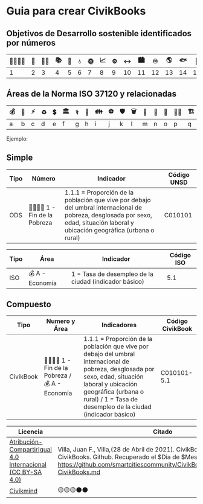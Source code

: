 # Guia para crear CivikBooks

## Objetivos de Desarrollo sostenible identificados por números

|:family_man_woman_girl_boy:|:stew:|:health_worker:|:books:|:busts_in_silhouette:|:droplet:|:sun_with_face:|:chart_with_upwards_trend:|:gear:|:left_right_arrow:|:cityscape:|:infinity:|:earth_americas:|:fish:|:deciduous_tree:|:dove:|:atom_symbol:|
|------------ | -------------|------------ |------------ | -------------|------------ |------------ | -------------|------------ |------------ | -------------|------------ |------------ | -------------|------------ |------------ | -------------|
|1|2|3|4|5|6|7|8|9|10|11|12|13|14|15|16|17|

## Áreas de la Norma ISO 37120 y relacionadas

|:moneybag:|:open_book:|:zap:|:recycle:|:heavy_dollar_sign:|:classical_building:|:medical_symbol:|:house_with_garden:|:family:	|:soccer:	|:shield:|:wastebasket:|:juggling_person:|:satellite:|:tram:|:farmer:|:building_construction:|:potable_water:|:non-potable_water:|
|------------ | -------------|------------ |------------ | -------------|------------ |------------ | -------------|------------ |------------ | -------------|------------ |------------ | -------------|------------ |------------ | ------------ |------------ | -------------|
|a|b|c|d|e|f|g|h|i|j|k|l|m|n|o|p|q|r|s|

Ejemplo:

## Simple

|Tipo|Número|Indicador|Código UNSD|
|------------ | -------------|------------ |------------ |
|ODS |:family_man_woman_girl_boy: 1 - Fin de la Pobreza|1.1.1 = Proporción de la población que vive por debajo del umbral internacional de pobreza, desglosada por sexo, edad, situación laboral y ubicación geográfica (urbana o rural)|C010101|

|Tipo|Área|Indicador|Código ISO|
|------------ | -------------|------------ |------------ |
|ISO |:moneybag: A - Economía|1 = Tasa de desempleo de la ciudad (indicador básico)|5.1|

## Compuesto

|Tipo|Numero y Área|Indicadores|Código CivikBook|
|------------ | -------------|------------ |------------ |
|CivikBook |:family_man_woman_girl_boy: 1 - Fin de la Pobreza / :moneybag: A - Economía| 1.1.1 = Proporción de la población que vive por debajo del umbral internacional de pobreza, desglosada por sexo, edad, situación laboral y ubicación geográfica (urbana o rural) / 1 = Tasa de desempleo de la ciudad (indicador básico)|C010101-5.1|





|Licencia|Citado|Compatibilidad|Dificultad|
|------------ | -------------|------------ |------------ |
|[Atribución-CompartirIgual 4.0 Internacional (CC BY-SA 4.0)](https://creativecommons.org/licenses/by-sa/4.0/deed.es) |Villa, Juan F., Villa,(28 de Abril de 2021). CivikBook - Guia para CivikBooks. Github. Recuperado el $Dia de $Mes de $Año https://github.com/smartcitiescommunity/CivikBooks/blob/main/Plantilla-CivikBooks.md
|[Civikmind](https://github.com/smartcitiescommunity/Civikmind)|:yellow_circle::yellow_circle::yellow_circle::black_circle::black_circle:	|
